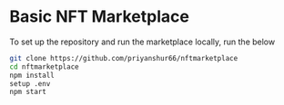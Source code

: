 # Basic NFT Marketplace

To set up the repository and run the marketplace locally, run the below

```bash
git clone https://github.com/priyanshur66/nftmarketplace
cd nftmarketplace
npm install
setup .env
npm start
```
